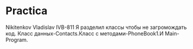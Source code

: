 # Practica
Nikitenkov Vladislav IVB-811
Я разделил классы чтобы не загромождать код. Класс данных-Contacts.Класс с методами-PhoneBook1.И Main-Program.
